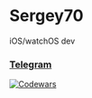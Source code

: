 # Sergey70
iOS/watchOS dev

### [Telegram](https://t.me/Sergey_s70)

[![Codewars](https://www.codewars.com/users/Sergey70/badges/large)](https://www.codewars.com/users/Sergey70)
